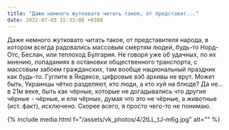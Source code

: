 ```yaml
---
title: "Даже немного жутковато читать такое, от представит..."
date: 2022-07-03 15:33:00 +0300
---
```


Даже немного жутковато читать такое, от представителя народа, в котором всегда радовались массовым смертям людей, будь-то Норд-Отс, Беслан, или теплоход Булгария. Не говоря уже об удачных, по их мнению, попаданиях в остановки общественного транспорта, с массовым забоем гражданских, там вообще национальный праздник как будь-то. Гуглите в Яндексе, цифровые вэб архивы не врут.
Может быть, Украинцы чётко разделяют, кто люди, а кто хуй на блюде? Да не... в 21м веке, быть как чёрные, которые не догадывались что другие чёрные - чёрные, и ели чёрных, думая что это не чёрные, а животные (ист. факт), исключено. Скорее всего, я просто чего-то не понимаю.

{% include media.html f="/assets/vk_photos/4/2tLL_tJ-m6g.jpg" alt="" %}
